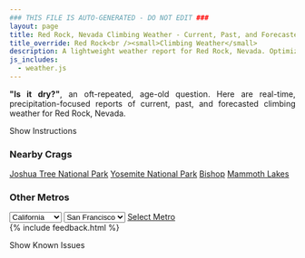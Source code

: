 ```yaml
---
### THIS FILE IS AUTO-GENERATED - DO NOT EDIT ###
layout: page
title: Red Rock, Nevada Climbing Weather - Current, Past, and Forecasted Report
title_override: Red Rock<br /><small>Climbing Weather</small>
description: A lightweight weather report for Red Rock, Nevada. Optimized for slow internet connections.
js_includes:
  - weather.js
---
```


<section class="measure center lh-copy f5-ns f6 ph2 mv4" style="text-align: justify;">
<strong>"Is it dry?"</strong>, an oft-repeated, age-old question. Here are real-time,
precipitation-focused reports of current, past, and forecasted climbing weather for Red Rock, Nevada.
</section>

<p id="settings-toggle" class="mw5 b center tc hover-light-red black-70 pointer">Show Instructions</p>
<section id="settings" class="overflow-hidden" style="display:none;">
    <div class="mv2 ph2 center">
        <div class="fn f6 tc pv2">
            <p class="measure lh-copy center"><strong>Show/hide hourly forecasts</strong> by clicking the desired day.</p>
            <hr class="mw5 p0 mv2 o-60 b0 bt b--light-red light-red bg-light-red">
            <p class="measure lh-copy center"><strong>Current and Past conditions</strong> are measured by the nearest weather station. <strong>Forecast conditions</strong> are calculated and polled separately.</p>
            <hr class="mw5 p0 mv2 o-60 b0 bt b--light-red light-red bg-light-red">
            <p class="measure lh-copy center"><strong>Having issues?</strong> Try <a id="clear-cache" class="no-underline relative fancy-link light-red hover-light-red" href="#">clearing the local cache</a>.</p>
            <hr class="mw5 p0 mv2 o-60 b0 bt b--light-red light-red bg-light-red">
            <p class="measure lh-copy center">Weather data sourced from <a class="no-underline fancy-link relative light-red" target="_blank" href="https://www.weather.gov/documentation/services-web-api">weather.gov</a>.</p>
        </div>
    </div>
</section>
<section id="weather" data-crag="red-rock-nevada" class="mv4-ns mv3 ph2 center"></section>
<section id="nearby" class="tc lh-copy">
  <h3>Nearby Crags</h3>
<a class="nowrap no-underline fancy-link relative light-red mh3" href="/crags/joshua-tree-national-park-california-weather.html">Joshua Tree National Park</a>
<a class="nowrap no-underline fancy-link relative light-red mh3" href="/crags/yosemite-national-park-california-weather.html">Yosemite National Park</a>
<a class="nowrap no-underline fancy-link relative light-red mh3" href="/crags/bishop-california-weather.html">Bishop</a>
<a class="nowrap no-underline fancy-link relative light-red mh3" href="/crags/mammoth-lakes-california-weather.html">Mammoth Lakes</a>
</section>
<section id="nearby" class="tc lh-copy">
  <h3>Other Metros</h3>
  <select class="ma1 bg-near-white pa2" id="stateSel">
    <option value="Texas">Texas</option>
    <option value="Washington">Washington</option>
    <option value="Colorado">Colorado</option>
    <option value="Tennessee">Tennessee</option>
    <option value="Utah">Utah</option>
    <option value="California" selected>California</option>
  </select>
  <select class="ma1 bg-near-white pa2" id="citySel">
    <option value="San Francisco" selected>San Francisco</option>
    <option value="Los Angeles">Los Angeles</option>
  </select>
  <a id="selectMetro" class="f6 link dim ph3 pv2 ma1 dib white bg-light-red" href="/crags/san-francisco-california-weather.html">Select Metro</a>
  <script>
    var states = [];
    states["Texas"] = "Austin"
    states["Washington"] = "Seattle"
    states["Colorado"] = "Denver"
    states["Tennessee"] = "Nashville"
    states["Utah"] = "Salt Lake City"
    states["California"] = "San Francisco|Los Angeles"
  </script>
</section>
{% include feedback.html %}
<p id="issues-toggle" class="mw5 b center tc hover-light-red black-70 pointer">Show Known Issues</p>
<section id="issues" class="overflow-hidden tc f6">
</section>

<script>
  var weekly_VEF_111_97 = {"updated":"2020-06-04T00:15:08+00:00","units":"us","forecastGenerator":"BaselineForecastGenerator","generatedAt":"2020-06-04T02:47:12+00:00","updateTime":"2020-06-04T00:15:08+00:00","validTimes":"2020-06-03T18:00:00+00:00/P8DT6H","elevation":{"value":1157.9352000000001,"unitCode":"unit:m"},"periods":[{"number":1,"name":"Tonight","startTime":"2020-06-03T19:00:00-07:00","endTime":"2020-06-04T06:00:00-07:00","isDaytime":false,"temperature":72,"temperatureUnit":"F","temperatureTrend":null,"windSpeed":"6 to 10 mph","windDirection":"W","icon":"https://api.weather.gov/icons/land/night/tsra_hi/skc?size=medium","shortForecast":"Slight Chance Showers And Thunderstorms then Clear","detailedForecast":"A slight chance of showers and thunderstorms before 8pm. Clear, with a low around 72. West wind 6 to 10 mph."},{"number":2,"name":"Thursday","startTime":"2020-06-04T06:00:00-07:00","endTime":"2020-06-04T18:00:00-07:00","isDaytime":true,"temperature":100,"temperatureUnit":"F","temperatureTrend":null,"windSpeed":"3 to 15 mph","windDirection":"S","icon":"https://api.weather.gov/icons/land/day/skc?size=medium","shortForecast":"Sunny","detailedForecast":"Sunny, with a high near 100. South wind 3 to 15 mph, with gusts as high as 22 mph."},{"number":3,"name":"Thursday Night","startTime":"2020-06-04T18:00:00-07:00","endTime":"2020-06-05T06:00:00-07:00","isDaytime":false,"temperature":71,"temperatureUnit":"F","temperatureTrend":null,"windSpeed":"7 to 13 mph","windDirection":"SW","icon":"https://api.weather.gov/icons/land/night/few?size=medium","shortForecast":"Mostly Clear","detailedForecast":"Mostly clear, with a low around 71. Southwest wind 7 to 13 mph, with gusts as high as 20 mph."},{"number":4,"name":"Friday","startTime":"2020-06-05T06:00:00-07:00","endTime":"2020-06-05T18:00:00-07:00","isDaytime":true,"temperature":95,"temperatureUnit":"F","temperatureTrend":null,"windSpeed":"7 to 26 mph","windDirection":"SSE","icon":"https://api.weather.gov/icons/land/day/rain_showers/tsra_hi?size=medium","shortForecast":"Chance Rain Showers","detailedForecast":"A chance of rain showers between 11am and 5pm, then a chance of showers and thunderstorms. Mostly sunny, with a high near 95. South southeast wind 7 to 26 mph, with gusts as high as 37 mph."},{"number":5,"name":"Friday Night","startTime":"2020-06-05T18:00:00-07:00","endTime":"2020-06-06T06:00:00-07:00","isDaytime":false,"temperature":60,"temperatureUnit":"F","temperatureTrend":null,"windSpeed":"12 to 24 mph","windDirection":"SW","icon":"https://api.weather.gov/icons/land/night/tsra_hi/wind_few?size=medium","shortForecast":"Chance Showers And Thunderstorms then Mostly Clear","detailedForecast":"A chance of showers and thunderstorms before 11pm. Mostly clear, with a low around 60. Southwest wind 12 to 24 mph, with gusts as high as 35 mph."},{"number":6,"name":"Saturday","startTime":"2020-06-06T06:00:00-07:00","endTime":"2020-06-06T18:00:00-07:00","isDaytime":true,"temperature":83,"temperatureUnit":"F","temperatureTrend":null,"windSpeed":"12 to 24 mph","windDirection":"SSW","icon":"https://api.weather.gov/icons/land/day/wind_few?size=medium","shortForecast":"Sunny","detailedForecast":"Sunny, with a high near 83."},{"number":7,"name":"Saturday Night","startTime":"2020-06-06T18:00:00-07:00","endTime":"2020-06-07T06:00:00-07:00","isDaytime":false,"temperature":55,"temperatureUnit":"F","temperatureTrend":null,"windSpeed":"18 to 23 mph","windDirection":"SW","icon":"https://api.weather.gov/icons/land/night/wind_skc?size=medium","shortForecast":"Clear","detailedForecast":"Clear, with a low around 55."},{"number":8,"name":"Sunday","startTime":"2020-06-07T06:00:00-07:00","endTime":"2020-06-07T18:00:00-07:00","isDaytime":true,"temperature":77,"temperatureUnit":"F","temperatureTrend":null,"windSpeed":"13 to 17 mph","windDirection":"WSW","icon":"https://api.weather.gov/icons/land/day/skc?size=medium","shortForecast":"Sunny","detailedForecast":"Sunny, with a high near 77."},{"number":9,"name":"Sunday Night","startTime":"2020-06-07T18:00:00-07:00","endTime":"2020-06-08T06:00:00-07:00","isDaytime":false,"temperature":50,"temperatureUnit":"F","temperatureTrend":null,"windSpeed":"15 mph","windDirection":"WNW","icon":"https://api.weather.gov/icons/land/night/skc?size=medium","shortForecast":"Clear","detailedForecast":"Clear, with a low around 50."},{"number":10,"name":"Monday","startTime":"2020-06-08T06:00:00-07:00","endTime":"2020-06-08T18:00:00-07:00","isDaytime":true,"temperature":76,"temperatureUnit":"F","temperatureTrend":null,"windSpeed":"12 to 15 mph","windDirection":"NNW","icon":"https://api.weather.gov/icons/land/day/skc?size=medium","shortForecast":"Sunny","detailedForecast":"Sunny, with a high near 76."},{"number":11,"name":"Monday Night","startTime":"2020-06-08T18:00:00-07:00","endTime":"2020-06-09T06:00:00-07:00","isDaytime":false,"temperature":53,"temperatureUnit":"F","temperatureTrend":null,"windSpeed":"8 to 15 mph","windDirection":"NNW","icon":"https://api.weather.gov/icons/land/night/skc?size=medium","shortForecast":"Clear","detailedForecast":"Clear, with a low around 53."},{"number":12,"name":"Tuesday","startTime":"2020-06-09T06:00:00-07:00","endTime":"2020-06-09T18:00:00-07:00","isDaytime":true,"temperature":82,"temperatureUnit":"F","temperatureTrend":null,"windSpeed":"8 to 12 mph","windDirection":"N","icon":"https://api.weather.gov/icons/land/day/skc?size=medium","shortForecast":"Sunny","detailedForecast":"Sunny, with a high near 82."},{"number":13,"name":"Tuesday Night","startTime":"2020-06-09T18:00:00-07:00","endTime":"2020-06-10T06:00:00-07:00","isDaytime":false,"temperature":58,"temperatureUnit":"F","temperatureTrend":null,"windSpeed":"6 to 9 mph","windDirection":"NW","icon":"https://api.weather.gov/icons/land/night/skc?size=medium","shortForecast":"Clear","detailedForecast":"Clear, with a low around 58."},{"number":14,"name":"Wednesday","startTime":"2020-06-10T06:00:00-07:00","endTime":"2020-06-10T18:00:00-07:00","isDaytime":true,"temperature":90,"temperatureUnit":"F","temperatureTrend":null,"windSpeed":"6 to 10 mph","windDirection":"E","icon":"https://api.weather.gov/icons/land/day/skc?size=medium","shortForecast":"Sunny","detailedForecast":"Sunny, with a high near 90."}]}
  var hourly_VEF_111_97 = {"@context":["https://raw.githubusercontent.com/geojson/geojson-ld/master/contexts/geojson-base.jsonld",{"wx":"https://api.weather.gov/ontology#","geo":"http://www.opengis.net/ont/geosparql#","unit":"http://codes.wmo.int/common/unit/","@vocab":"https://api.weather.gov/ontology#"}],"type":"Feature","geometry":{"type":"GeometryCollection","geometries":[{"type":"Point","coordinates":[-115.4312672,36.1354765]},{"type":"Polygon","coordinates":[[[-115.4470583,36.144865],[-115.4428925,36.122724100000006],[-115.4154787,36.126086300000004],[-115.4196391,36.148227600000006],[-115.4470583,36.144865]]]}]},"properties":{"updated":"2020-06-04T00:15:08+00:00","units":"us","forecastGenerator":"HourlyForecastGenerator","generatedAt":"2020-06-04T02:47:13+00:00","updateTime":"2020-06-04T00:15:08+00:00","validTimes":"2020-06-03T18:00:00+00:00/P8DT6H","elevation":{"value":1157.9352000000001,"unitCode":"unit:m"},"periods":[{"number":1,"name":"","startTime":"2020-06-03T19:00:00-07:00","endTime":"2020-06-03T20:00:00-07:00","isDaytime":false,"temperature":93,"temperatureUnit":"F","temperatureTrend":null,"windSpeed":"7 mph","windDirection":"SW","icon":"https://api.weather.gov/icons/land/night/tsra_hi?size=small","shortForecast":"Slight Chance Showers And Thunderstorms","detailedForecast":""},{"number":2,"name":"","startTime":"2020-06-03T20:00:00-07:00","endTime":"2020-06-03T21:00:00-07:00","isDaytime":false,"temperature":86,"temperatureUnit":"F","temperatureTrend":null,"windSpeed":"8 mph","windDirection":"WSW","icon":"https://api.weather.gov/icons/land/night/few?size=small","shortForecast":"Mostly Clear","detailedForecast":""},{"number":3,"name":"","startTime":"2020-06-03T21:00:00-07:00","endTime":"2020-06-03T22:00:00-07:00","isDaytime":false,"temperature":84,"temperatureUnit":"F","temperatureTrend":null,"windSpeed":"8 mph","windDirection":"W","icon":"https://api.weather.gov/icons/land/night/skc?size=small","shortForecast":"Clear","detailedForecast":""},{"number":4,"name":"","startTime":"2020-06-03T22:00:00-07:00","endTime":"2020-06-03T23:00:00-07:00","isDaytime":false,"temperature":81,"temperatureUnit":"F","temperatureTrend":null,"windSpeed":"8 mph","windDirection":"W","icon":"https://api.weather.gov/icons/land/night/skc?size=small","shortForecast":"Clear","detailedForecast":""},{"number":5,"name":"","startTime":"2020-06-03T23:00:00-07:00","endTime":"2020-06-04T00:00:00-07:00","isDaytime":false,"temperature":80,"temperatureUnit":"F","temperatureTrend":null,"windSpeed":"9 mph","windDirection":"W","icon":"https://api.weather.gov/icons/land/night/skc?size=small","shortForecast":"Clear","detailedForecast":""},{"number":6,"name":"","startTime":"2020-06-04T00:00:00-07:00","endTime":"2020-06-04T01:00:00-07:00","isDaytime":false,"temperature":79,"temperatureUnit":"F","temperatureTrend":null,"windSpeed":"9 mph","windDirection":"W","icon":"https://api.weather.gov/icons/land/night/skc?size=small","shortForecast":"Clear","detailedForecast":""},{"number":7,"name":"","startTime":"2020-06-04T01:00:00-07:00","endTime":"2020-06-04T02:00:00-07:00","isDaytime":false,"temperature":78,"temperatureUnit":"F","temperatureTrend":null,"windSpeed":"10 mph","windDirection":"W","icon":"https://api.weather.gov/icons/land/night/skc?size=small","shortForecast":"Clear","detailedForecast":""},{"number":8,"name":"","startTime":"2020-06-04T02:00:00-07:00","endTime":"2020-06-04T03:00:00-07:00","isDaytime":false,"temperature":77,"temperatureUnit":"F","temperatureTrend":null,"windSpeed":"10 mph","windDirection":"W","icon":"https://api.weather.gov/icons/land/night/skc?size=small","shortForecast":"Clear","detailedForecast":""},{"number":9,"name":"","startTime":"2020-06-04T03:00:00-07:00","endTime":"2020-06-04T04:00:00-07:00","isDaytime":false,"temperature":76,"temperatureUnit":"F","temperatureTrend":null,"windSpeed":"9 mph","windDirection":"W","icon":"https://api.weather.gov/icons/land/night/skc?size=small","shortForecast":"Clear","detailedForecast":""},{"number":10,"name":"","startTime":"2020-06-04T04:00:00-07:00","endTime":"2020-06-04T05:00:00-07:00","isDaytime":false,"temperature":74,"temperatureUnit":"F","temperatureTrend":null,"windSpeed":"8 mph","windDirection":"W","icon":"https://api.weather.gov/icons/land/night/skc?size=small","shortForecast":"Clear","detailedForecast":""},{"number":11,"name":"","startTime":"2020-06-04T05:00:00-07:00","endTime":"2020-06-04T06:00:00-07:00","isDaytime":false,"temperature":72,"temperatureUnit":"F","temperatureTrend":null,"windSpeed":"6 mph","windDirection":"WNW","icon":"https://api.weather.gov/icons/land/night/skc?size=small","shortForecast":"Clear","detailedForecast":""},{"number":12,"name":"","startTime":"2020-06-04T06:00:00-07:00","endTime":"2020-06-04T07:00:00-07:00","isDaytime":true,"temperature":72,"temperatureUnit":"F","temperatureTrend":null,"windSpeed":"6 mph","windDirection":"WNW","icon":"https://api.weather.gov/icons/land/day/skc?size=small","shortForecast":"Sunny","detailedForecast":""},{"number":13,"name":"","startTime":"2020-06-04T07:00:00-07:00","endTime":"2020-06-04T08:00:00-07:00","isDaytime":true,"temperature":80,"temperatureUnit":"F","temperatureTrend":null,"windSpeed":"3 mph","windDirection":"W","icon":"https://api.weather.gov/icons/land/day/skc?size=small","shortForecast":"Sunny","detailedForecast":""},{"number":14,"name":"","startTime":"2020-06-04T08:00:00-07:00","endTime":"2020-06-04T09:00:00-07:00","isDaytime":true,"temperature":90,"temperatureUnit":"F","temperatureTrend":null,"windSpeed":"6 mph","windDirection":"SSE","icon":"https://api.weather.gov/icons/land/day/skc?size=small","shortForecast":"Sunny","detailedForecast":""},{"number":15,"name":"","startTime":"2020-06-04T09:00:00-07:00","endTime":"2020-06-04T10:00:00-07:00","isDaytime":true,"temperature":92,"temperatureUnit":"F","temperatureTrend":null,"windSpeed":"8 mph","windDirection":"SE","icon":"https://api.weather.gov/icons/land/day/skc?size=small","shortForecast":"Sunny","detailedForecast":""},{"number":16,"name":"","startTime":"2020-06-04T10:00:00-07:00","endTime":"2020-06-04T11:00:00-07:00","isDaytime":true,"temperature":94,"temperatureUnit":"F","temperatureTrend":null,"windSpeed":"9 mph","windDirection":"SE","icon":"https://api.weather.gov/icons/land/day/skc?size=small","shortForecast":"Sunny","detailedForecast":""},{"number":17,"name":"","startTime":"2020-06-04T11:00:00-07:00","endTime":"2020-06-04T12:00:00-07:00","isDaytime":true,"temperature":97,"temperatureUnit":"F","temperatureTrend":null,"windSpeed":"12 mph","windDirection":"SSE","icon":"https://api.weather.gov/icons/land/day/skc?size=small","shortForecast":"Sunny","detailedForecast":""},{"number":18,"name":"","startTime":"2020-06-04T12:00:00-07:00","endTime":"2020-06-04T13:00:00-07:00","isDaytime":true,"temperature":98,"temperatureUnit":"F","temperatureTrend":null,"windSpeed":"13 mph","windDirection":"S","icon":"https://api.weather.gov/icons/land/day/skc?size=small","shortForecast":"Sunny","detailedForecast":""},{"number":19,"name":"","startTime":"2020-06-04T13:00:00-07:00","endTime":"2020-06-04T14:00:00-07:00","isDaytime":true,"temperature":100,"temperatureUnit":"F","temperatureTrend":null,"windSpeed":"13 mph","windDirection":"S","icon":"https://api.weather.gov/icons/land/day/skc?size=small","shortForecast":"Sunny","detailedForecast":""},{"number":20,"name":"","startTime":"2020-06-04T14:00:00-07:00","endTime":"2020-06-04T15:00:00-07:00","isDaytime":true,"temperature":100,"temperatureUnit":"F","temperatureTrend":null,"windSpeed":"15 mph","windDirection":"S","icon":"https://api.weather.gov/icons/land/day/skc?size=small","shortForecast":"Sunny","detailedForecast":""},{"number":21,"name":"","startTime":"2020-06-04T15:00:00-07:00","endTime":"2020-06-04T16:00:00-07:00","isDaytime":true,"temperature":100,"temperatureUnit":"F","temperatureTrend":null,"windSpeed":"15 mph","windDirection":"S","icon":"https://api.weather.gov/icons/land/day/skc?size=small","shortForecast":"Sunny","detailedForecast":""},{"number":22,"name":"","startTime":"2020-06-04T16:00:00-07:00","endTime":"2020-06-04T17:00:00-07:00","isDaytime":true,"temperature":100,"temperatureUnit":"F","temperatureTrend":null,"windSpeed":"15 mph","windDirection":"S","icon":"https://api.weather.gov/icons/land/day/skc?size=small","shortForecast":"Sunny","detailedForecast":""},{"number":23,"name":"","startTime":"2020-06-04T17:00:00-07:00","endTime":"2020-06-04T18:00:00-07:00","isDaytime":true,"temperature":99,"temperatureUnit":"F","temperatureTrend":null,"windSpeed":"14 mph","windDirection":"SSW","icon":"https://api.weather.gov/icons/land/day/skc?size=small","shortForecast":"Sunny","detailedForecast":""},{"number":24,"name":"","startTime":"2020-06-04T18:00:00-07:00","endTime":"2020-06-04T19:00:00-07:00","isDaytime":false,"temperature":98,"temperatureUnit":"F","temperatureTrend":null,"windSpeed":"13 mph","windDirection":"SSW","icon":"https://api.weather.gov/icons/land/night/few?size=small","shortForecast":"Mostly Clear","detailedForecast":""},{"number":25,"name":"","startTime":"2020-06-04T19:00:00-07:00","endTime":"2020-06-04T20:00:00-07:00","isDaytime":false,"temperature":94,"temperatureUnit":"F","temperatureTrend":null,"windSpeed":"13 mph","windDirection":"SSW","icon":"https://api.weather.gov/icons/land/night/few?size=small","shortForecast":"Mostly Clear","detailedForecast":""},{"number":26,"name":"","startTime":"2020-06-04T20:00:00-07:00","endTime":"2020-06-04T21:00:00-07:00","isDaytime":false,"temperature":86,"temperatureUnit":"F","temperatureTrend":null,"windSpeed":"13 mph","windDirection":"SSW","icon":"https://api.weather.gov/icons/land/night/sct?size=small","shortForecast":"Partly Cloudy","detailedForecast":""},{"number":27,"name":"","startTime":"2020-06-04T21:00:00-07:00","endTime":"2020-06-04T22:00:00-07:00","isDaytime":false,"temperature":83,"temperatureUnit":"F","temperatureTrend":null,"windSpeed":"13 mph","windDirection":"SW","icon":"https://api.weather.gov/icons/land/night/few?size=small","shortForecast":"Mostly Clear","detailedForecast":""},{"number":28,"name":"","startTime":"2020-06-04T22:00:00-07:00","endTime":"2020-06-04T23:00:00-07:00","isDaytime":false,"temperature":81,"temperatureUnit":"F","temperatureTrend":null,"windSpeed":"13 mph","windDirection":"SW","icon":"https://api.weather.gov/icons/land/night/few?size=small","shortForecast":"Mostly Clear","detailedForecast":""},{"number":29,"name":"","startTime":"2020-06-04T23:00:00-07:00","endTime":"2020-06-05T00:00:00-07:00","isDaytime":false,"temperature":79,"temperatureUnit":"F","temperatureTrend":null,"windSpeed":"13 mph","windDirection":"WSW","icon":"https://api.weather.gov/icons/land/night/few?size=small","shortForecast":"Mostly Clear","detailedForecast":""},{"number":30,"name":"","startTime":"2020-06-05T00:00:00-07:00","endTime":"2020-06-05T01:00:00-07:00","isDaytime":false,"temperature":78,"temperatureUnit":"F","temperatureTrend":null,"windSpeed":"12 mph","windDirection":"WSW","icon":"https://api.weather.gov/icons/land/night/few?size=small","shortForecast":"Mostly Clear","detailedForecast":""},{"number":31,"name":"","startTime":"2020-06-05T01:00:00-07:00","endTime":"2020-06-05T02:00:00-07:00","isDaytime":false,"temperature":77,"temperatureUnit":"F","temperatureTrend":null,"windSpeed":"10 mph","windDirection":"W","icon":"https://api.weather.gov/icons/land/night/few?size=small","shortForecast":"Mostly Clear","detailedForecast":""},{"number":32,"name":"","startTime":"2020-06-05T02:00:00-07:00","endTime":"2020-06-05T03:00:00-07:00","isDaytime":false,"temperature":76,"temperatureUnit":"F","temperatureTrend":null,"windSpeed":"9 mph","windDirection":"W","icon":"https://api.weather.gov/icons/land/night/few?size=small","shortForecast":"Mostly Clear","detailedForecast":""},{"number":33,"name":"","startTime":"2020-06-05T03:00:00-07:00","endTime":"2020-06-05T04:00:00-07:00","isDaytime":false,"temperature":73,"temperatureUnit":"F","temperatureTrend":null,"windSpeed":"8 mph","windDirection":"W","icon":"https://api.weather.gov/icons/land/night/few?size=small","shortForecast":"Mostly Clear","detailedForecast":""},{"number":34,"name":"","startTime":"2020-06-05T04:00:00-07:00","endTime":"2020-06-05T05:00:00-07:00","isDaytime":false,"temperature":71,"temperatureUnit":"F","temperatureTrend":null,"windSpeed":"8 mph","windDirection":"W","icon":"https://api.weather.gov/icons/land/night/sct?size=small","shortForecast":"Partly Cloudy","detailedForecast":""},{"number":35,"name":"","startTime":"2020-06-05T05:00:00-07:00","endTime":"2020-06-05T06:00:00-07:00","isDaytime":false,"temperature":71,"temperatureUnit":"F","temperatureTrend":null,"windSpeed":"7 mph","windDirection":"W","icon":"https://api.weather.gov/icons/land/night/sct?size=small","shortForecast":"Partly Cloudy","detailedForecast":""},{"number":36,"name":"","startTime":"2020-06-05T06:00:00-07:00","endTime":"2020-06-05T07:00:00-07:00","isDaytime":true,"temperature":74,"temperatureUnit":"F","temperatureTrend":null,"windSpeed":"7 mph","windDirection":"WSW","icon":"https://api.weather.gov/icons/land/day/sct?size=small","shortForecast":"Mostly Sunny","detailedForecast":""},{"number":37,"name":"","startTime":"2020-06-05T07:00:00-07:00","endTime":"2020-06-05T08:00:00-07:00","isDaytime":true,"temperature":80,"temperatureUnit":"F","temperatureTrend":null,"windSpeed":"7 mph","windDirection":"S","icon":"https://api.weather.gov/icons/land/day/sct?size=small","shortForecast":"Mostly Sunny","detailedForecast":""},{"number":38,"name":"","startTime":"2020-06-05T08:00:00-07:00","endTime":"2020-06-05T09:00:00-07:00","isDaytime":true,"temperature":85,"temperatureUnit":"F","temperatureTrend":null,"windSpeed":"8 mph","windDirection":"SE","icon":"https://api.weather.gov/icons/land/day/few?size=small","shortForecast":"Sunny","detailedForecast":""},{"number":39,"name":"","startTime":"2020-06-05T09:00:00-07:00","endTime":"2020-06-05T10:00:00-07:00","isDaytime":true,"temperature":89,"temperatureUnit":"F","temperatureTrend":null,"windSpeed":"10 mph","windDirection":"SE","icon":"https://api.weather.gov/icons/land/day/few?size=small","shortForecast":"Sunny","detailedForecast":""},{"number":40,"name":"","startTime":"2020-06-05T10:00:00-07:00","endTime":"2020-06-05T11:00:00-07:00","isDaytime":true,"temperature":91,"temperatureUnit":"F","temperatureTrend":null,"windSpeed":"14 mph","windDirection":"SSE","icon":"https://api.weather.gov/icons/land/day/few?size=small","shortForecast":"Sunny","detailedForecast":""},{"number":41,"name":"","startTime":"2020-06-05T11:00:00-07:00","endTime":"2020-06-05T12:00:00-07:00","isDaytime":true,"temperature":92,"temperatureUnit":"F","temperatureTrend":null,"windSpeed":"17 mph","windDirection":"SE","icon":"https://api.weather.gov/icons/land/day/rain_showers?size=small","shortForecast":"Chance Rain Showers","detailedForecast":""},{"number":42,"name":"","startTime":"2020-06-05T12:00:00-07:00","endTime":"2020-06-05T13:00:00-07:00","isDaytime":true,"temperature":94,"temperatureUnit":"F","temperatureTrend":null,"windSpeed":"20 mph","windDirection":"SSE","icon":"https://api.weather.gov/icons/land/day/rain_showers?size=small","shortForecast":"Chance Rain Showers","detailedForecast":""},{"number":43,"name":"","startTime":"2020-06-05T13:00:00-07:00","endTime":"2020-06-05T14:00:00-07:00","isDaytime":true,"temperature":95,"temperatureUnit":"F","temperatureTrend":null,"windSpeed":"21 mph","windDirection":"SSE","icon":"https://api.weather.gov/icons/land/day/rain_showers?size=small","shortForecast":"Chance Rain Showers","detailedForecast":""},{"number":44,"name":"","startTime":"2020-06-05T14:00:00-07:00","endTime":"2020-06-05T15:00:00-07:00","isDaytime":true,"temperature":95,"temperatureUnit":"F","temperatureTrend":null,"windSpeed":"22 mph","windDirection":"SSE","icon":"https://api.weather.gov/icons/land/day/rain_showers?size=small","shortForecast":"Chance Rain Showers","detailedForecast":""},{"number":45,"name":"","startTime":"2020-06-05T15:00:00-07:00","endTime":"2020-06-05T16:00:00-07:00","isDaytime":true,"temperature":95,"temperatureUnit":"F","temperatureTrend":null,"windSpeed":"24 mph","windDirection":"SSE","icon":"https://api.weather.gov/icons/land/day/rain_showers?size=small","shortForecast":"Chance Rain Showers","detailedForecast":""},{"number":46,"name":"","startTime":"2020-06-05T16:00:00-07:00","endTime":"2020-06-05T17:00:00-07:00","isDaytime":true,"temperature":94,"temperatureUnit":"F","temperatureTrend":null,"windSpeed":"25 mph","windDirection":"S","icon":"https://api.weather.gov/icons/land/day/rain_showers?size=small","shortForecast":"Chance Rain Showers","detailedForecast":""},{"number":47,"name":"","startTime":"2020-06-05T17:00:00-07:00","endTime":"2020-06-05T18:00:00-07:00","isDaytime":true,"temperature":92,"temperatureUnit":"F","temperatureTrend":null,"windSpeed":"26 mph","windDirection":"S","icon":"https://api.weather.gov/icons/land/day/tsra_hi?size=small","shortForecast":"Chance Showers And Thunderstorms","detailedForecast":""},{"number":48,"name":"","startTime":"2020-06-05T18:00:00-07:00","endTime":"2020-06-05T19:00:00-07:00","isDaytime":false,"temperature":88,"temperatureUnit":"F","temperatureTrend":null,"windSpeed":"24 mph","windDirection":"S","icon":"https://api.weather.gov/icons/land/night/tsra_hi?size=small","shortForecast":"Chance Showers And Thunderstorms","detailedForecast":""},{"number":49,"name":"","startTime":"2020-06-05T19:00:00-07:00","endTime":"2020-06-05T20:00:00-07:00","isDaytime":false,"temperature":84,"temperatureUnit":"F","temperatureTrend":null,"windSpeed":"22 mph","windDirection":"SSW","icon":"https://api.weather.gov/icons/land/night/tsra_hi?size=small","shortForecast":"Chance Showers And Thunderstorms","detailedForecast":""},{"number":50,"name":"","startTime":"2020-06-05T20:00:00-07:00","endTime":"2020-06-05T21:00:00-07:00","isDaytime":false,"temperature":79,"temperatureUnit":"F","temperatureTrend":null,"windSpeed":"20 mph","windDirection":"SSW","icon":"https://api.weather.gov/icons/land/night/tsra_hi?size=small","shortForecast":"Chance Showers And Thunderstorms","detailedForecast":""},{"number":51,"name":"","startTime":"2020-06-05T21:00:00-07:00","endTime":"2020-06-05T22:00:00-07:00","isDaytime":false,"temperature":75,"temperatureUnit":"F","temperatureTrend":null,"windSpeed":"18 mph","windDirection":"SW","icon":"https://api.weather.gov/icons/land/night/tsra_hi?size=small","shortForecast":"Chance Showers And Thunderstorms","detailedForecast":""},{"number":52,"name":"","startTime":"2020-06-05T22:00:00-07:00","endTime":"2020-06-05T23:00:00-07:00","isDaytime":false,"temperature":72,"temperatureUnit":"F","temperatureTrend":null,"windSpeed":"16 mph","windDirection":"SW","icon":"https://api.weather.gov/icons/land/night/tsra_hi?size=small","shortForecast":"Chance Showers And Thunderstorms","detailedForecast":""},{"number":53,"name":"","startTime":"2020-06-05T23:00:00-07:00","endTime":"2020-06-06T00:00:00-07:00","isDaytime":false,"temperature":70,"temperatureUnit":"F","temperatureTrend":null,"windSpeed":"15 mph","windDirection":"WSW","icon":"https://api.weather.gov/icons/land/night/few?size=small","shortForecast":"Mostly Clear","detailedForecast":""},{"number":54,"name":"","startTime":"2020-06-06T00:00:00-07:00","endTime":"2020-06-06T01:00:00-07:00","isDaytime":false,"temperature":69,"temperatureUnit":"F","temperatureTrend":null,"windSpeed":"15 mph","windDirection":"WSW","icon":"https://api.weather.gov/icons/land/night/few?size=small","shortForecast":"Mostly Clear","detailedForecast":""},{"number":55,"name":"","startTime":"2020-06-06T01:00:00-07:00","endTime":"2020-06-06T02:00:00-07:00","isDaytime":false,"temperature":67,"temperatureUnit":"F","temperatureTrend":null,"windSpeed":"15 mph","windDirection":"SW","icon":"https://api.weather.gov/icons/land/night/few?size=small","shortForecast":"Mostly Clear","detailedForecast":""},{"number":56,"name":"","startTime":"2020-06-06T02:00:00-07:00","endTime":"2020-06-06T03:00:00-07:00","isDaytime":false,"temperature":66,"temperatureUnit":"F","temperatureTrend":null,"windSpeed":"14 mph","windDirection":"SW","icon":"https://api.weather.gov/icons/land/night/skc?size=small","shortForecast":"Clear","detailedForecast":""},{"number":57,"name":"","startTime":"2020-06-06T03:00:00-07:00","endTime":"2020-06-06T04:00:00-07:00","isDaytime":false,"temperature":63,"temperatureUnit":"F","temperatureTrend":null,"windSpeed":"13 mph","windDirection":"SW","icon":"https://api.weather.gov/icons/land/night/skc?size=small","shortForecast":"Clear","detailedForecast":""},{"number":58,"name":"","startTime":"2020-06-06T04:00:00-07:00","endTime":"2020-06-06T05:00:00-07:00","isDaytime":false,"temperature":61,"temperatureUnit":"F","temperatureTrend":null,"windSpeed":"13 mph","windDirection":"SW","icon":"https://api.weather.gov/icons/land/night/skc?size=small","shortForecast":"Clear","detailedForecast":""},{"number":59,"name":"","startTime":"2020-06-06T05:00:00-07:00","endTime":"2020-06-06T06:00:00-07:00","isDaytime":false,"temperature":60,"temperatureUnit":"F","temperatureTrend":null,"windSpeed":"12 mph","windDirection":"SW","icon":"https://api.weather.gov/icons/land/night/skc?size=small","shortForecast":"Clear","detailedForecast":""},{"number":60,"name":"","startTime":"2020-06-06T06:00:00-07:00","endTime":"2020-06-06T07:00:00-07:00","isDaytime":true,"temperature":62,"temperatureUnit":"F","temperatureTrend":null,"windSpeed":"12 mph","windDirection":"SW","icon":"https://api.weather.gov/icons/land/day/skc?size=small","shortForecast":"Sunny","detailedForecast":""},{"number":61,"name":"","startTime":"2020-06-06T07:00:00-07:00","endTime":"2020-06-06T08:00:00-07:00","isDaytime":true,"temperature":66,"temperatureUnit":"F","temperatureTrend":null,"windSpeed":"12 mph","windDirection":"SSW","icon":"https://api.weather.gov/icons/land/day/skc?size=small","shortForecast":"Sunny","detailedForecast":""},{"number":62,"name":"","startTime":"2020-06-06T08:00:00-07:00","endTime":"2020-06-06T09:00:00-07:00","isDaytime":true,"temperature":70,"temperatureUnit":"F","temperatureTrend":null,"windSpeed":"13 mph","windDirection":"SSW","icon":"https://api.weather.gov/icons/land/day/skc?size=small","shortForecast":"Sunny","detailedForecast":""},{"number":63,"name":"","startTime":"2020-06-06T09:00:00-07:00","endTime":"2020-06-06T10:00:00-07:00","isDaytime":true,"temperature":73,"temperatureUnit":"F","temperatureTrend":null,"windSpeed":"14 mph","windDirection":"SSW","icon":"https://api.weather.gov/icons/land/day/skc?size=small","shortForecast":"Sunny","detailedForecast":""},{"number":64,"name":"","startTime":"2020-06-06T10:00:00-07:00","endTime":"2020-06-06T11:00:00-07:00","isDaytime":true,"temperature":75,"temperatureUnit":"F","temperatureTrend":null,"windSpeed":"16 mph","windDirection":"SSW","icon":"https://api.weather.gov/icons/land/day/few?size=small","shortForecast":"Sunny","detailedForecast":""},{"number":65,"name":"","startTime":"2020-06-06T11:00:00-07:00","endTime":"2020-06-06T12:00:00-07:00","isDaytime":true,"temperature":76,"temperatureUnit":"F","temperatureTrend":null,"windSpeed":"16 mph","windDirection":"SW","icon":"https://api.weather.gov/icons/land/day/few?size=small","shortForecast":"Sunny","detailedForecast":""},{"number":66,"name":"","startTime":"2020-06-06T12:00:00-07:00","endTime":"2020-06-06T13:00:00-07:00","isDaytime":true,"temperature":78,"temperatureUnit":"F","temperatureTrend":null,"windSpeed":"17 mph","windDirection":"SW","icon":"https://api.weather.gov/icons/land/day/few?size=small","shortForecast":"Sunny","detailedForecast":""},{"number":67,"name":"","startTime":"2020-06-06T13:00:00-07:00","endTime":"2020-06-06T14:00:00-07:00","isDaytime":true,"temperature":79,"temperatureUnit":"F","temperatureTrend":null,"windSpeed":"18 mph","windDirection":"SW","icon":"https://api.weather.gov/icons/land/day/few?size=small","shortForecast":"Sunny","detailedForecast":""},{"number":68,"name":"","startTime":"2020-06-06T14:00:00-07:00","endTime":"2020-06-06T15:00:00-07:00","isDaytime":true,"temperature":81,"temperatureUnit":"F","temperatureTrend":null,"windSpeed":"20 mph","windDirection":"SW","icon":"https://api.weather.gov/icons/land/day/few?size=small","shortForecast":"Sunny","detailedForecast":""},{"number":69,"name":"","startTime":"2020-06-06T15:00:00-07:00","endTime":"2020-06-06T16:00:00-07:00","isDaytime":true,"temperature":82,"temperatureUnit":"F","temperatureTrend":null,"windSpeed":"22 mph","windDirection":"SW","icon":"https://api.weather.gov/icons/land/day/wind_few?size=small","shortForecast":"Sunny","detailedForecast":""},{"number":70,"name":"","startTime":"2020-06-06T16:00:00-07:00","endTime":"2020-06-06T17:00:00-07:00","isDaytime":true,"temperature":83,"temperatureUnit":"F","temperatureTrend":null,"windSpeed":"23 mph","windDirection":"SW","icon":"https://api.weather.gov/icons/land/day/wind_few?size=small","shortForecast":"Sunny","detailedForecast":""},{"number":71,"name":"","startTime":"2020-06-06T17:00:00-07:00","endTime":"2020-06-06T18:00:00-07:00","isDaytime":true,"temperature":82,"temperatureUnit":"F","temperatureTrend":null,"windSpeed":"24 mph","windDirection":"SW","icon":"https://api.weather.gov/icons/land/day/wind_few?size=small","shortForecast":"Sunny","detailedForecast":""},{"number":72,"name":"","startTime":"2020-06-06T18:00:00-07:00","endTime":"2020-06-06T19:00:00-07:00","isDaytime":false,"temperature":79,"temperatureUnit":"F","temperatureTrend":null,"windSpeed":"23 mph","windDirection":"SW","icon":"https://api.weather.gov/icons/land/night/wind_few?size=small","shortForecast":"Mostly Clear","detailedForecast":""},{"number":73,"name":"","startTime":"2020-06-06T19:00:00-07:00","endTime":"2020-06-06T20:00:00-07:00","isDaytime":false,"temperature":75,"temperatureUnit":"F","temperatureTrend":null,"windSpeed":"22 mph","windDirection":"SW","icon":"https://api.weather.gov/icons/land/night/wind_skc?size=small","shortForecast":"Clear","detailedForecast":""},{"number":74,"name":"","startTime":"2020-06-06T20:00:00-07:00","endTime":"2020-06-06T21:00:00-07:00","isDaytime":false,"temperature":71,"temperatureUnit":"F","temperatureTrend":null,"windSpeed":"21 mph","windDirection":"SW","icon":"https://api.weather.gov/icons/land/night/wind_skc?size=small","shortForecast":"Clear","detailedForecast":""},{"number":75,"name":"","startTime":"2020-06-06T21:00:00-07:00","endTime":"2020-06-06T22:00:00-07:00","isDaytime":false,"temperature":68,"temperatureUnit":"F","temperatureTrend":null,"windSpeed":"21 mph","windDirection":"SW","icon":"https://api.weather.gov/icons/land/night/wind_skc?size=small","shortForecast":"Clear","detailedForecast":""},{"number":76,"name":"","startTime":"2020-06-06T22:00:00-07:00","endTime":"2020-06-06T23:00:00-07:00","isDaytime":false,"temperature":66,"temperatureUnit":"F","temperatureTrend":null,"windSpeed":"22 mph","windDirection":"SW","icon":"https://api.weather.gov/icons/land/night/wind_skc?size=small","shortForecast":"Clear","detailedForecast":""},{"number":77,"name":"","startTime":"2020-06-06T23:00:00-07:00","endTime":"2020-06-07T00:00:00-07:00","isDaytime":false,"temperature":65,"temperatureUnit":"F","temperatureTrend":null,"windSpeed":"23 mph","windDirection":"SW","icon":"https://api.weather.gov/icons/land/night/wind_skc?size=small","shortForecast":"Clear","detailedForecast":""},{"number":78,"name":"","startTime":"2020-06-07T00:00:00-07:00","endTime":"2020-06-07T01:00:00-07:00","isDaytime":false,"temperature":64,"temperatureUnit":"F","temperatureTrend":null,"windSpeed":"22 mph","windDirection":"SW","icon":"https://api.weather.gov/icons/land/night/wind_skc?size=small","shortForecast":"Clear","detailedForecast":""},{"number":79,"name":"","startTime":"2020-06-07T01:00:00-07:00","endTime":"2020-06-07T02:00:00-07:00","isDaytime":false,"temperature":63,"temperatureUnit":"F","temperatureTrend":null,"windSpeed":"22 mph","windDirection":"SW","icon":"https://api.weather.gov/icons/land/night/wind_skc?size=small","shortForecast":"Clear","detailedForecast":""},{"number":80,"name":"","startTime":"2020-06-07T02:00:00-07:00","endTime":"2020-06-07T03:00:00-07:00","isDaytime":false,"temperature":61,"temperatureUnit":"F","temperatureTrend":null,"windSpeed":"20 mph","windDirection":"SW","icon":"https://api.weather.gov/icons/land/night/skc?size=small","shortForecast":"Clear","detailedForecast":""},{"number":81,"name":"","startTime":"2020-06-07T03:00:00-07:00","endTime":"2020-06-07T04:00:00-07:00","isDaytime":false,"temperature":58,"temperatureUnit":"F","temperatureTrend":null,"windSpeed":"20 mph","windDirection":"SW","icon":"https://api.weather.gov/icons/land/night/skc?size=small","shortForecast":"Clear","detailedForecast":""},{"number":82,"name":"","startTime":"2020-06-07T04:00:00-07:00","endTime":"2020-06-07T05:00:00-07:00","isDaytime":false,"temperature":55,"temperatureUnit":"F","temperatureTrend":null,"windSpeed":"20 mph","windDirection":"SW","icon":"https://api.weather.gov/icons/land/night/skc?size=small","shortForecast":"Clear","detailedForecast":""},{"number":83,"name":"","startTime":"2020-06-07T05:00:00-07:00","endTime":"2020-06-07T06:00:00-07:00","isDaytime":false,"temperature":55,"temperatureUnit":"F","temperatureTrend":null,"windSpeed":"18 mph","windDirection":"SW","icon":"https://api.weather.gov/icons/land/night/skc?size=small","shortForecast":"Clear","detailedForecast":""},{"number":84,"name":"","startTime":"2020-06-07T06:00:00-07:00","endTime":"2020-06-07T07:00:00-07:00","isDaytime":true,"temperature":58,"temperatureUnit":"F","temperatureTrend":null,"windSpeed":"17 mph","windDirection":"SW","icon":"https://api.weather.gov/icons/land/day/skc?size=small","shortForecast":"Sunny","detailedForecast":""},{"number":85,"name":"","startTime":"2020-06-07T07:00:00-07:00","endTime":"2020-06-07T08:00:00-07:00","isDaytime":true,"temperature":62,"temperatureUnit":"F","temperatureTrend":null,"windSpeed":"16 mph","windDirection":"SW","icon":"https://api.weather.gov/icons/land/day/skc?size=small","shortForecast":"Sunny","detailedForecast":""},{"number":86,"name":"","startTime":"2020-06-07T08:00:00-07:00","endTime":"2020-06-07T09:00:00-07:00","isDaytime":true,"temperature":66,"temperatureUnit":"F","temperatureTrend":null,"windSpeed":"15 mph","windDirection":"SW","icon":"https://api.weather.gov/icons/land/day/skc?size=small","shortForecast":"Sunny","detailedForecast":""},{"number":87,"name":"","startTime":"2020-06-07T09:00:00-07:00","endTime":"2020-06-07T10:00:00-07:00","isDaytime":true,"temperature":69,"temperatureUnit":"F","temperatureTrend":null,"windSpeed":"15 mph","windDirection":"SW","icon":"https://api.weather.gov/icons/land/day/skc?size=small","shortForecast":"Sunny","detailedForecast":""},{"number":88,"name":"","startTime":"2020-06-07T10:00:00-07:00","endTime":"2020-06-07T11:00:00-07:00","isDaytime":true,"temperature":70,"temperatureUnit":"F","temperatureTrend":null,"windSpeed":"14 mph","windDirection":"WSW","icon":"https://api.weather.gov/icons/land/day/skc?size=small","shortForecast":"Sunny","detailedForecast":""},{"number":89,"name":"","startTime":"2020-06-07T11:00:00-07:00","endTime":"2020-06-07T12:00:00-07:00","isDaytime":true,"temperature":71,"temperatureUnit":"F","temperatureTrend":null,"windSpeed":"14 mph","windDirection":"WSW","icon":"https://api.weather.gov/icons/land/day/skc?size=small","shortForecast":"Sunny","detailedForecast":""},{"number":90,"name":"","startTime":"2020-06-07T12:00:00-07:00","endTime":"2020-06-07T13:00:00-07:00","isDaytime":true,"temperature":73,"temperatureUnit":"F","temperatureTrend":null,"windSpeed":"14 mph","windDirection":"WSW","icon":"https://api.weather.gov/icons/land/day/skc?size=small","shortForecast":"Sunny","detailedForecast":""},{"number":91,"name":"","startTime":"2020-06-07T13:00:00-07:00","endTime":"2020-06-07T14:00:00-07:00","isDaytime":true,"temperature":74,"temperatureUnit":"F","temperatureTrend":null,"windSpeed":"13 mph","windDirection":"WSW","icon":"https://api.weather.gov/icons/land/day/skc?size=small","shortForecast":"Sunny","detailedForecast":""},{"number":92,"name":"","startTime":"2020-06-07T14:00:00-07:00","endTime":"2020-06-07T15:00:00-07:00","isDaytime":true,"temperature":76,"temperatureUnit":"F","temperatureTrend":null,"windSpeed":"13 mph","windDirection":"WSW","icon":"https://api.weather.gov/icons/land/day/skc?size=small","shortForecast":"Sunny","detailedForecast":""},{"number":93,"name":"","startTime":"2020-06-07T15:00:00-07:00","endTime":"2020-06-07T16:00:00-07:00","isDaytime":true,"temperature":77,"temperatureUnit":"F","temperatureTrend":null,"windSpeed":"13 mph","windDirection":"WSW","icon":"https://api.weather.gov/icons/land/day/skc?size=small","shortForecast":"Sunny","detailedForecast":""},{"number":94,"name":"","startTime":"2020-06-07T16:00:00-07:00","endTime":"2020-06-07T17:00:00-07:00","isDaytime":true,"temperature":77,"temperatureUnit":"F","temperatureTrend":null,"windSpeed":"13 mph","windDirection":"WSW","icon":"https://api.weather.gov/icons/land/day/skc?size=small","shortForecast":"Sunny","detailedForecast":""},{"number":95,"name":"","startTime":"2020-06-07T17:00:00-07:00","endTime":"2020-06-07T18:00:00-07:00","isDaytime":true,"temperature":76,"temperatureUnit":"F","temperatureTrend":null,"windSpeed":"13 mph","windDirection":"WSW","icon":"https://api.weather.gov/icons/land/day/skc?size=small","shortForecast":"Sunny","detailedForecast":""},{"number":96,"name":"","startTime":"2020-06-07T18:00:00-07:00","endTime":"2020-06-07T19:00:00-07:00","isDaytime":false,"temperature":73,"temperatureUnit":"F","temperatureTrend":null,"windSpeed":"13 mph","windDirection":"W","icon":"https://api.weather.gov/icons/land/night/skc?size=small","shortForecast":"Clear","detailedForecast":""},{"number":97,"name":"","startTime":"2020-06-07T19:00:00-07:00","endTime":"2020-06-07T20:00:00-07:00","isDaytime":false,"temperature":68,"temperatureUnit":"F","temperatureTrend":null,"windSpeed":"14 mph","windDirection":"W","icon":"https://api.weather.gov/icons/land/night/skc?size=small","shortForecast":"Clear","detailedForecast":""},{"number":98,"name":"","startTime":"2020-06-07T20:00:00-07:00","endTime":"2020-06-07T21:00:00-07:00","isDaytime":false,"temperature":65,"temperatureUnit":"F","temperatureTrend":null,"windSpeed":"14 mph","windDirection":"W","icon":"https://api.weather.gov/icons/land/night/skc?size=small","shortForecast":"Clear","detailedForecast":""},{"number":99,"name":"","startTime":"2020-06-07T21:00:00-07:00","endTime":"2020-06-07T22:00:00-07:00","isDaytime":false,"temperature":62,"temperatureUnit":"F","temperatureTrend":null,"windSpeed":"14 mph","windDirection":"WNW","icon":"https://api.weather.gov/icons/land/night/skc?size=small","shortForecast":"Clear","detailedForecast":""},{"number":100,"name":"","startTime":"2020-06-07T22:00:00-07:00","endTime":"2020-06-07T23:00:00-07:00","isDaytime":false,"temperature":60,"temperatureUnit":"F","temperatureTrend":null,"windSpeed":"14 mph","windDirection":"WNW","icon":"https://api.weather.gov/icons/land/night/skc?size=small","shortForecast":"Clear","detailedForecast":""},{"number":101,"name":"","startTime":"2020-06-07T23:00:00-07:00","endTime":"2020-06-08T00:00:00-07:00","isDaytime":false,"temperature":59,"temperatureUnit":"F","temperatureTrend":null,"windSpeed":"14 mph","windDirection":"NW","icon":"https://api.weather.gov/icons/land/night/skc?size=small","shortForecast":"Clear","detailedForecast":""},{"number":102,"name":"","startTime":"2020-06-08T00:00:00-07:00","endTime":"2020-06-08T01:00:00-07:00","isDaytime":false,"temperature":58,"temperatureUnit":"F","temperatureTrend":null,"windSpeed":"15 mph","windDirection":"NW","icon":"https://api.weather.gov/icons/land/night/skc?size=small","shortForecast":"Clear","detailedForecast":""},{"number":103,"name":"","startTime":"2020-06-08T01:00:00-07:00","endTime":"2020-06-08T02:00:00-07:00","isDaytime":false,"temperature":57,"temperatureUnit":"F","temperatureTrend":null,"windSpeed":"15 mph","windDirection":"NW","icon":"https://api.weather.gov/icons/land/night/skc?size=small","shortForecast":"Clear","detailedForecast":""},{"number":104,"name":"","startTime":"2020-06-08T02:00:00-07:00","endTime":"2020-06-08T03:00:00-07:00","isDaytime":false,"temperature":56,"temperatureUnit":"F","temperatureTrend":null,"windSpeed":"15 mph","windDirection":"NW","icon":"https://api.weather.gov/icons/land/night/skc?size=small","shortForecast":"Clear","detailedForecast":""},{"number":105,"name":"","startTime":"2020-06-08T03:00:00-07:00","endTime":"2020-06-08T04:00:00-07:00","isDaytime":false,"temperature":53,"temperatureUnit":"F","temperatureTrend":null,"windSpeed":"15 mph","windDirection":"NW","icon":"https://api.weather.gov/icons/land/night/skc?size=small","shortForecast":"Clear","detailedForecast":""},{"number":106,"name":"","startTime":"2020-06-08T04:00:00-07:00","endTime":"2020-06-08T05:00:00-07:00","isDaytime":false,"temperature":50,"temperatureUnit":"F","temperatureTrend":null,"windSpeed":"14 mph","windDirection":"NW","icon":"https://api.weather.gov/icons/land/night/skc?size=small","shortForecast":"Clear","detailedForecast":""},{"number":107,"name":"","startTime":"2020-06-08T05:00:00-07:00","endTime":"2020-06-08T06:00:00-07:00","isDaytime":false,"temperature":50,"temperatureUnit":"F","temperatureTrend":null,"windSpeed":"13 mph","windDirection":"NW","icon":"https://api.weather.gov/icons/land/night/skc?size=small","shortForecast":"Clear","detailedForecast":""},{"number":108,"name":"","startTime":"2020-06-08T06:00:00-07:00","endTime":"2020-06-08T07:00:00-07:00","isDaytime":true,"temperature":53,"temperatureUnit":"F","temperatureTrend":null,"windSpeed":"13 mph","windDirection":"NW","icon":"https://api.weather.gov/icons/land/day/skc?size=small","shortForecast":"Sunny","detailedForecast":""},{"number":109,"name":"","startTime":"2020-06-08T07:00:00-07:00","endTime":"2020-06-08T08:00:00-07:00","isDaytime":true,"temperature":57,"temperatureUnit":"F","temperatureTrend":null,"windSpeed":"12 mph","windDirection":"NNW","icon":"https://api.weather.gov/icons/land/day/skc?size=small","shortForecast":"Sunny","detailedForecast":""},{"number":110,"name":"","startTime":"2020-06-08T08:00:00-07:00","endTime":"2020-06-08T09:00:00-07:00","isDaytime":true,"temperature":62,"temperatureUnit":"F","temperatureTrend":null,"windSpeed":"12 mph","windDirection":"NNW","icon":"https://api.weather.gov/icons/land/day/skc?size=small","shortForecast":"Sunny","detailedForecast":""},{"number":111,"name":"","startTime":"2020-06-08T09:00:00-07:00","endTime":"2020-06-08T10:00:00-07:00","isDaytime":true,"temperature":64,"temperatureUnit":"F","temperatureTrend":null,"windSpeed":"12 mph","windDirection":"NNW","icon":"https://api.weather.gov/icons/land/day/skc?size=small","shortForecast":"Sunny","detailedForecast":""},{"number":112,"name":"","startTime":"2020-06-08T10:00:00-07:00","endTime":"2020-06-08T11:00:00-07:00","isDaytime":true,"temperature":66,"temperatureUnit":"F","temperatureTrend":null,"windSpeed":"13 mph","windDirection":"NNW","icon":"https://api.weather.gov/icons/land/day/skc?size=small","shortForecast":"Sunny","detailedForecast":""},{"number":113,"name":"","startTime":"2020-06-08T11:00:00-07:00","endTime":"2020-06-08T12:00:00-07:00","isDaytime":true,"temperature":67,"temperatureUnit":"F","temperatureTrend":null,"windSpeed":"13 mph","windDirection":"NNW","icon":"https://api.weather.gov/icons/land/day/skc?size=small","shortForecast":"Sunny","detailedForecast":""},{"number":114,"name":"","startTime":"2020-06-08T12:00:00-07:00","endTime":"2020-06-08T13:00:00-07:00","isDaytime":true,"temperature":69,"temperatureUnit":"F","temperatureTrend":null,"windSpeed":"13 mph","windDirection":"NNW","icon":"https://api.weather.gov/icons/land/day/skc?size=small","shortForecast":"Sunny","detailedForecast":""},{"number":115,"name":"","startTime":"2020-06-08T13:00:00-07:00","endTime":"2020-06-08T14:00:00-07:00","isDaytime":true,"temperature":71,"temperatureUnit":"F","temperatureTrend":null,"windSpeed":"13 mph","windDirection":"NNW","icon":"https://api.weather.gov/icons/land/day/skc?size=small","shortForecast":"Sunny","detailedForecast":""},{"number":116,"name":"","startTime":"2020-06-08T14:00:00-07:00","endTime":"2020-06-08T15:00:00-07:00","isDaytime":true,"temperature":73,"temperatureUnit":"F","temperatureTrend":null,"windSpeed":"13 mph","windDirection":"NW","icon":"https://api.weather.gov/icons/land/day/skc?size=small","shortForecast":"Sunny","detailedForecast":""},{"number":117,"name":"","startTime":"2020-06-08T15:00:00-07:00","endTime":"2020-06-08T16:00:00-07:00","isDaytime":true,"temperature":75,"temperatureUnit":"F","temperatureTrend":null,"windSpeed":"14 mph","windDirection":"NW","icon":"https://api.weather.gov/icons/land/day/skc?size=small","shortForecast":"Sunny","detailedForecast":""},{"number":118,"name":"","startTime":"2020-06-08T16:00:00-07:00","endTime":"2020-06-08T17:00:00-07:00","isDaytime":true,"temperature":76,"temperatureUnit":"F","temperatureTrend":null,"windSpeed":"15 mph","windDirection":"NNW","icon":"https://api.weather.gov/icons/land/day/skc?size=small","shortForecast":"Sunny","detailedForecast":""},{"number":119,"name":"","startTime":"2020-06-08T17:00:00-07:00","endTime":"2020-06-08T18:00:00-07:00","isDaytime":true,"temperature":75,"temperatureUnit":"F","temperatureTrend":null,"windSpeed":"15 mph","windDirection":"NNW","icon":"https://api.weather.gov/icons/land/day/skc?size=small","shortForecast":"Sunny","detailedForecast":""},{"number":120,"name":"","startTime":"2020-06-08T18:00:00-07:00","endTime":"2020-06-08T19:00:00-07:00","isDaytime":false,"temperature":73,"temperatureUnit":"F","temperatureTrend":null,"windSpeed":"15 mph","windDirection":"NNW","icon":"https://api.weather.gov/icons/land/night/skc?size=small","shortForecast":"Clear","detailedForecast":""},{"number":121,"name":"","startTime":"2020-06-08T19:00:00-07:00","endTime":"2020-06-08T20:00:00-07:00","isDaytime":false,"temperature":69,"temperatureUnit":"F","temperatureTrend":null,"windSpeed":"15 mph","windDirection":"NNW","icon":"https://api.weather.gov/icons/land/night/skc?size=small","shortForecast":"Clear","detailedForecast":""},{"number":122,"name":"","startTime":"2020-06-08T20:00:00-07:00","endTime":"2020-06-08T21:00:00-07:00","isDaytime":false,"temperature":65,"temperatureUnit":"F","temperatureTrend":null,"windSpeed":"14 mph","windDirection":"NNW","icon":"https://api.weather.gov/icons/land/night/skc?size=small","shortForecast":"Clear","detailedForecast":""},{"number":123,"name":"","startTime":"2020-06-08T21:00:00-07:00","endTime":"2020-06-08T22:00:00-07:00","isDaytime":false,"temperature":63,"temperatureUnit":"F","temperatureTrend":null,"windSpeed":"13 mph","windDirection":"NNW","icon":"https://api.weather.gov/icons/land/night/skc?size=small","shortForecast":"Clear","detailedForecast":""},{"number":124,"name":"","startTime":"2020-06-08T22:00:00-07:00","endTime":"2020-06-08T23:00:00-07:00","isDaytime":false,"temperature":61,"temperatureUnit":"F","temperatureTrend":null,"windSpeed":"12 mph","windDirection":"NNW","icon":"https://api.weather.gov/icons/land/night/skc?size=small","shortForecast":"Clear","detailedForecast":""},{"number":125,"name":"","startTime":"2020-06-08T23:00:00-07:00","endTime":"2020-06-09T00:00:00-07:00","isDaytime":false,"temperature":60,"temperatureUnit":"F","temperatureTrend":null,"windSpeed":"10 mph","windDirection":"NNW","icon":"https://api.weather.gov/icons/land/night/skc?size=small","shortForecast":"Clear","detailedForecast":""},{"number":126,"name":"","startTime":"2020-06-09T00:00:00-07:00","endTime":"2020-06-09T01:00:00-07:00","isDaytime":false,"temperature":59,"temperatureUnit":"F","temperatureTrend":null,"windSpeed":"10 mph","windDirection":"NNW","icon":"https://api.weather.gov/icons/land/night/skc?size=small","shortForecast":"Clear","detailedForecast":""},{"number":127,"name":"","startTime":"2020-06-09T01:00:00-07:00","endTime":"2020-06-09T02:00:00-07:00","isDaytime":false,"temperature":59,"temperatureUnit":"F","temperatureTrend":null,"windSpeed":"10 mph","windDirection":"N","icon":"https://api.weather.gov/icons/land/night/skc?size=small","shortForecast":"Clear","detailedForecast":""},{"number":128,"name":"","startTime":"2020-06-09T02:00:00-07:00","endTime":"2020-06-09T03:00:00-07:00","isDaytime":false,"temperature":58,"temperatureUnit":"F","temperatureTrend":null,"windSpeed":"10 mph","windDirection":"N","icon":"https://api.weather.gov/icons/land/night/skc?size=small","shortForecast":"Clear","detailedForecast":""},{"number":129,"name":"","startTime":"2020-06-09T03:00:00-07:00","endTime":"2020-06-09T04:00:00-07:00","isDaytime":false,"temperature":55,"temperatureUnit":"F","temperatureTrend":null,"windSpeed":"10 mph","windDirection":"N","icon":"https://api.weather.gov/icons/land/night/skc?size=small","shortForecast":"Clear","detailedForecast":""},{"number":130,"name":"","startTime":"2020-06-09T04:00:00-07:00","endTime":"2020-06-09T05:00:00-07:00","isDaytime":false,"temperature":53,"temperatureUnit":"F","temperatureTrend":null,"windSpeed":"9 mph","windDirection":"N","icon":"https://api.weather.gov/icons/land/night/skc?size=small","shortForecast":"Clear","detailedForecast":""},{"number":131,"name":"","startTime":"2020-06-09T05:00:00-07:00","endTime":"2020-06-09T06:00:00-07:00","isDaytime":false,"temperature":53,"temperatureUnit":"F","temperatureTrend":null,"windSpeed":"8 mph","windDirection":"N","icon":"https://api.weather.gov/icons/land/night/skc?size=small","shortForecast":"Clear","detailedForecast":""},{"number":132,"name":"","startTime":"2020-06-09T06:00:00-07:00","endTime":"2020-06-09T07:00:00-07:00","isDaytime":true,"temperature":56,"temperatureUnit":"F","temperatureTrend":null,"windSpeed":"8 mph","windDirection":"N","icon":"https://api.weather.gov/icons/land/day/skc?size=small","shortForecast":"Sunny","detailedForecast":""},{"number":133,"name":"","startTime":"2020-06-09T07:00:00-07:00","endTime":"2020-06-09T08:00:00-07:00","isDaytime":true,"temperature":62,"temperatureUnit":"F","temperatureTrend":null,"windSpeed":"8 mph","windDirection":"N","icon":"https://api.weather.gov/icons/land/day/skc?size=small","shortForecast":"Sunny","detailedForecast":""},{"number":134,"name":"","startTime":"2020-06-09T08:00:00-07:00","endTime":"2020-06-09T09:00:00-07:00","isDaytime":true,"temperature":67,"temperatureUnit":"F","temperatureTrend":null,"windSpeed":"8 mph","windDirection":"NNE","icon":"https://api.weather.gov/icons/land/day/skc?size=small","shortForecast":"Sunny","detailedForecast":""},{"number":135,"name":"","startTime":"2020-06-09T09:00:00-07:00","endTime":"2020-06-09T10:00:00-07:00","isDaytime":true,"temperature":70,"temperatureUnit":"F","temperatureTrend":null,"windSpeed":"9 mph","windDirection":"NNE","icon":"https://api.weather.gov/icons/land/day/skc?size=small","shortForecast":"Sunny","detailedForecast":""},{"number":136,"name":"","startTime":"2020-06-09T10:00:00-07:00","endTime":"2020-06-09T11:00:00-07:00","isDaytime":true,"temperature":72,"temperatureUnit":"F","temperatureTrend":null,"windSpeed":"10 mph","windDirection":"NNE","icon":"https://api.weather.gov/icons/land/day/skc?size=small","shortForecast":"Sunny","detailedForecast":""},{"number":137,"name":"","startTime":"2020-06-09T11:00:00-07:00","endTime":"2020-06-09T12:00:00-07:00","isDaytime":true,"temperature":74,"temperatureUnit":"F","temperatureTrend":null,"windSpeed":"12 mph","windDirection":"NNE","icon":"https://api.weather.gov/icons/land/day/skc?size=small","shortForecast":"Sunny","detailedForecast":""},{"number":138,"name":"","startTime":"2020-06-09T12:00:00-07:00","endTime":"2020-06-09T13:00:00-07:00","isDaytime":true,"temperature":76,"temperatureUnit":"F","temperatureTrend":null,"windSpeed":"12 mph","windDirection":"NNE","icon":"https://api.weather.gov/icons/land/day/skc?size=small","shortForecast":"Sunny","detailedForecast":""},{"number":139,"name":"","startTime":"2020-06-09T13:00:00-07:00","endTime":"2020-06-09T14:00:00-07:00","isDaytime":true,"temperature":78,"temperatureUnit":"F","temperatureTrend":null,"windSpeed":"10 mph","windDirection":"NNE","icon":"https://api.weather.gov/icons/land/day/skc?size=small","shortForecast":"Sunny","detailedForecast":""},{"number":140,"name":"","startTime":"2020-06-09T14:00:00-07:00","endTime":"2020-06-09T15:00:00-07:00","isDaytime":true,"temperature":80,"temperatureUnit":"F","temperatureTrend":null,"windSpeed":"10 mph","windDirection":"NNE","icon":"https://api.weather.gov/icons/land/day/skc?size=small","shortForecast":"Sunny","detailedForecast":""},{"number":141,"name":"","startTime":"2020-06-09T15:00:00-07:00","endTime":"2020-06-09T16:00:00-07:00","isDaytime":true,"temperature":81,"temperatureUnit":"F","temperatureTrend":null,"windSpeed":"10 mph","windDirection":"NNE","icon":"https://api.weather.gov/icons/land/day/skc?size=small","shortForecast":"Sunny","detailedForecast":""},{"number":142,"name":"","startTime":"2020-06-09T16:00:00-07:00","endTime":"2020-06-09T17:00:00-07:00","isDaytime":true,"temperature":82,"temperatureUnit":"F","temperatureTrend":null,"windSpeed":"10 mph","windDirection":"N","icon":"https://api.weather.gov/icons/land/day/skc?size=small","shortForecast":"Sunny","detailedForecast":""},{"number":143,"name":"","startTime":"2020-06-09T17:00:00-07:00","endTime":"2020-06-09T18:00:00-07:00","isDaytime":true,"temperature":81,"temperatureUnit":"F","temperatureTrend":null,"windSpeed":"10 mph","windDirection":"NNW","icon":"https://api.weather.gov/icons/land/day/skc?size=small","shortForecast":"Sunny","detailedForecast":""},{"number":144,"name":"","startTime":"2020-06-09T18:00:00-07:00","endTime":"2020-06-09T19:00:00-07:00","isDaytime":false,"temperature":78,"temperatureUnit":"F","temperatureTrend":null,"windSpeed":"9 mph","windDirection":"NNW","icon":"https://api.weather.gov/icons/land/night/skc?size=small","shortForecast":"Clear","detailedForecast":""},{"number":145,"name":"","startTime":"2020-06-09T19:00:00-07:00","endTime":"2020-06-09T20:00:00-07:00","isDaytime":false,"temperature":74,"temperatureUnit":"F","temperatureTrend":null,"windSpeed":"9 mph","windDirection":"WNW","icon":"https://api.weather.gov/icons/land/night/skc?size=small","shortForecast":"Clear","detailedForecast":""},{"number":146,"name":"","startTime":"2020-06-09T20:00:00-07:00","endTime":"2020-06-09T21:00:00-07:00","isDaytime":false,"temperature":70,"temperatureUnit":"F","temperatureTrend":null,"windSpeed":"8 mph","windDirection":"W","icon":"https://api.weather.gov/icons/land/night/skc?size=small","shortForecast":"Clear","detailedForecast":""},{"number":147,"name":"","startTime":"2020-06-09T21:00:00-07:00","endTime":"2020-06-09T22:00:00-07:00","isDaytime":false,"temperature":67,"temperatureUnit":"F","temperatureTrend":null,"windSpeed":"8 mph","windDirection":"W","icon":"https://api.weather.gov/icons/land/night/skc?size=small","shortForecast":"Clear","detailedForecast":""},{"number":148,"name":"","startTime":"2020-06-09T22:00:00-07:00","endTime":"2020-06-09T23:00:00-07:00","isDaytime":false,"temperature":66,"temperatureUnit":"F","temperatureTrend":null,"windSpeed":"8 mph","windDirection":"WNW","icon":"https://api.weather.gov/icons/land/night/skc?size=small","shortForecast":"Clear","detailedForecast":""},{"number":149,"name":"","startTime":"2020-06-09T23:00:00-07:00","endTime":"2020-06-10T00:00:00-07:00","isDaytime":false,"temperature":65,"temperatureUnit":"F","temperatureTrend":null,"windSpeed":"8 mph","windDirection":"WNW","icon":"https://api.weather.gov/icons/land/night/skc?size=small","shortForecast":"Clear","detailedForecast":""},{"number":150,"name":"","startTime":"2020-06-10T00:00:00-07:00","endTime":"2020-06-10T01:00:00-07:00","isDaytime":false,"temperature":64,"temperatureUnit":"F","temperatureTrend":null,"windSpeed":"8 mph","windDirection":"WNW","icon":"https://api.weather.gov/icons/land/night/skc?size=small","shortForecast":"Clear","detailedForecast":""},{"number":151,"name":"","startTime":"2020-06-10T01:00:00-07:00","endTime":"2020-06-10T02:00:00-07:00","isDaytime":false,"temperature":64,"temperatureUnit":"F","temperatureTrend":null,"windSpeed":"7 mph","windDirection":"NW","icon":"https://api.weather.gov/icons/land/night/skc?size=small","shortForecast":"Clear","detailedForecast":""},{"number":152,"name":"","startTime":"2020-06-10T02:00:00-07:00","endTime":"2020-06-10T03:00:00-07:00","isDaytime":false,"temperature":63,"temperatureUnit":"F","temperatureTrend":null,"windSpeed":"7 mph","windDirection":"NW","icon":"https://api.weather.gov/icons/land/night/skc?size=small","shortForecast":"Clear","detailedForecast":""},{"number":153,"name":"","startTime":"2020-06-10T03:00:00-07:00","endTime":"2020-06-10T04:00:00-07:00","isDaytime":false,"temperature":60,"temperatureUnit":"F","temperatureTrend":null,"windSpeed":"7 mph","windDirection":"NW","icon":"https://api.weather.gov/icons/land/night/skc?size=small","shortForecast":"Clear","detailedForecast":""},{"number":154,"name":"","startTime":"2020-06-10T04:00:00-07:00","endTime":"2020-06-10T05:00:00-07:00","isDaytime":false,"temperature":58,"temperatureUnit":"F","temperatureTrend":null,"windSpeed":"6 mph","windDirection":"NNW","icon":"https://api.weather.gov/icons/land/night/skc?size=small","shortForecast":"Clear","detailedForecast":""},{"number":155,"name":"","startTime":"2020-06-10T05:00:00-07:00","endTime":"2020-06-10T06:00:00-07:00","isDaytime":false,"temperature":58,"temperatureUnit":"F","temperatureTrend":null,"windSpeed":"6 mph","windDirection":"NNW","icon":"https://api.weather.gov/icons/land/night/skc?size=small","shortForecast":"Clear","detailedForecast":""},{"number":156,"name":"","startTime":"2020-06-10T06:00:00-07:00","endTime":"2020-06-10T07:00:00-07:00","isDaytime":true,"temperature":62,"temperatureUnit":"F","temperatureTrend":null,"windSpeed":"6 mph","windDirection":"N","icon":"https://api.weather.gov/icons/land/day/skc?size=small","shortForecast":"Sunny","detailedForecast":""}]}}
  var crags_config = [
  {
    "name": "Red Rock",
    "note": "Sandstone that can be fragile when wet.",
    "mountainProject": "https://www.mountainproject.com/area/105731932/red-rock",
    "station": "KYCN2",
    "office": "VEF/111,97",
    "coordinates": [
      -115.427,
      36.135
    ]
  }
]</script>
